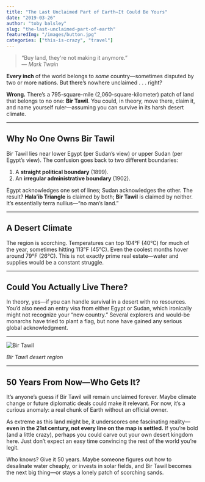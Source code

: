 ```yaml
---
title: "The Last Unclaimed Part of Earth—It Could Be Yours"
date: "2019-03-26"
author: "toby balsley" 
slug: "the-last-unclaimed-part-of-earth"
featuredImg: "/images/button.jpg"
categories: ["this-is-crazy", "travel"]
---
```


> “Buy land, they're not making it anymore.”  
> — *Mark Twain*

**Every inch** of the world belongs to *some* country—sometimes disputed by two or more nations. But there’s nowhere unclaimed . . . right?

**Wrong.** There’s a 795-square-mile (2,060-square-kilometer) patch of land that belongs to no one: **Bir Tawil**. You could, in theory, move there, claim it, and name yourself ruler—assuming you can survive in its harsh desert climate.

---

## Why No One Owns Bir Tawil
Bir Tawil lies near lower Egypt (per Sudan’s view) or upper Sudan (per Egypt’s view). The confusion goes back to two different boundaries:
1. A **straight political boundary** (1899).
2. An **irregular administrative boundary** (1902).

Egypt acknowledges one set of lines; Sudan acknowledges the other. The result? **Hala’ib Triangle** is claimed by both; **Bir Tawil** is claimed by neither. It’s essentially terra nullius—“no man’s land.”

---

## A Desert Climate
The region is scorching. Temperatures can top 104°F (40°C) for much of the year, sometimes hitting 113°F (45°C). Even the coolest months hover around 79°F (26°C). This is not exactly prime real estate—water and supplies would be a constant struggle.

---

## Could You Actually Live There?
In theory, yes—if you can handle survival in a desert with no resources. You’d also need an entry visa from either Egypt or Sudan, which ironically might not recognize your “new country.” Several explorers and would-be monarchs have tried to plant a flag, but none have gained any serious global acknowledgment.

---

![Bir Tawil]("/images/blog-specific-images/bir_tawil.jpg")

*Bir Tawil desert region*

---

## 50 Years From Now—Who Gets It?
It’s anyone’s guess if Bir Tawil will remain unclaimed forever. Maybe climate change or future diplomatic deals could make it relevant. For now, it’s a curious anomaly: a real chunk of Earth without an official owner.

As extreme as this land might be, it underscores one fascinating reality—**even in the 21st century, not every line on the map is settled.** If you’re bold (and a little crazy), perhaps you could carve out your own desert kingdom here. Just don’t expect an easy time convincing the rest of the world you’re legit. 

Who knows? Give it 50 years. Maybe someone figures out how to desalinate water cheaply, or invests in solar fields, and Bir Tawil becomes the next big thing—or stays a lonely patch of scorching sands.